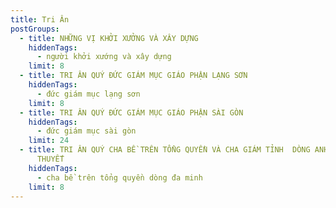 ```yaml
---
title: Tri Ân
postGroups:
  - title: NHỮNG VỊ KHỞI XƯỞNG VÀ XÂY DỰNG
    hiddenTags:
      - người khởi xướng và xây dựng
    limit: 8
  - title: TRI ÂN QUÝ ĐỨC GIÁM MỤC GIÁO PHẬN LẠNG SƠN
    hiddenTags:
      - đức giám mục lạng sơn
    limit: 8
  - title: TRI ÂN QUÝ ĐỨC GIÁM MỤC GIÁO PHẬN SÀI GÒN
    hiddenTags:
      - đức giám mục sài gòn
    limit: 24
  - title: TRI ÂN QUÝ CHA BỀ TRÊN TỔNG QUYỀN VÀ CHA GIÁM TỈNH  DÒNG ANH EM GIẢNG
      THUYẾT
    hiddenTags:
      - cha bề trên tổng quyền dòng đa minh
    limit: 8
---
```


